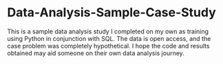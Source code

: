 # Data-Analysis-Sample-Case-Study
This is a sample data analysis study I completed on my own as training using Python in conjunction with SQL. The data is open access, and the case problem was completely hypothetical. I hope the code and results obtained may aid someone on their own data analysis journey.
